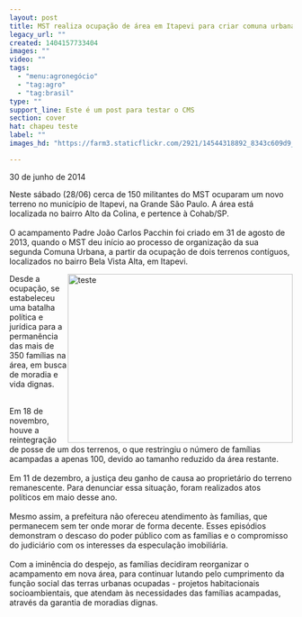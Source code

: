 ```yaml
---
layout: post
title: MST realiza ocupação de área em Itapevi para criar comuna urbana
legacy_url: ""
created: 1404157733404
images: ""
video: ""
tags:
  - "menu:agronegócio"
  - "tag:agro"
  - "tag:brasil"
type: ""
support_line: Este é um post para testar o CMS
section: cover
hat: chapeu teste
label: ""
images_hd: "https://farm3.staticflickr.com/2921/14544318892_8343c609d9_b.jpg"

---
```

<p>30 de junho de 2014</p>

<p>Neste s&aacute;bado (28/06) cerca de 150 militantes do MST ocuparam um novo terreno no munic&iacute;pio de Itapevi, na Grande S&atilde;o Paulo. A &aacute;rea est&aacute; localizada no bairro Alto da Colina, e pertence &agrave; Cohab/SP.<br />
<br />
O acampamento Padre Jo&atilde;o Carlos Pacchin foi criado em 31 de agosto de 2013, quando o MST deu in&iacute;cio ao processo de organiza&ccedil;&atilde;o da sua segunda Comuna Urbana, a partir da ocupa&ccedil;&atilde;o de dois terrenos cont&iacute;guos, localizados no bairro Bela Vista Alta, em Itapevi.&nbsp;</p>

<p><img alt="teste" src="https://farm3.staticflickr.com/2921/14544318892_8343c609d9_b.jpg" style="float:right; height:300px; width:400px" />Desde a ocupa&ccedil;&atilde;o, se estabeleceu uma batalha pol&iacute;tica e jur&iacute;dica para a perman&ecirc;ncia das mais de 350 fam&iacute;lias na &aacute;rea, em busca de moradia e vida dignas.&nbsp;</p>

<p><br />
Em 18 de novembro, houve a reintegra&ccedil;&atilde;o de posse de um dos terrenos, o que restringiu o n&uacute;mero de fam&iacute;lias acampadas a apenas 100, devido ao tamanho reduzido da &aacute;rea restante.&nbsp;<br />
<br />
Em 11 de dezembro, a justi&ccedil;a deu ganho de causa ao propriet&aacute;rio do terreno remanescente. Para denunciar essa situa&ccedil;&atilde;o, foram realizados atos pol&iacute;ticos em maio desse ano.<br />
<br />
Mesmo assim, a prefeitura n&atilde;o ofereceu atendimento &agrave;s fam&iacute;lias, que permanecem sem ter onde morar de forma decente. Esses epis&oacute;dios demonstram o descaso do poder p&uacute;blico com as fam&iacute;lias e o compromisso do judici&aacute;rio com os interesses da especula&ccedil;&atilde;o imobili&aacute;ria.<br />
<br />
Com a imin&ecirc;ncia do despejo, as fam&iacute;lias decidiram reorganizar o acampamento em nova &aacute;rea, para continuar lutando pelo cumprimento da fun&ccedil;&atilde;o social das terras urbanas ocupadas - projetos habitacionais socioambientais, que atendam &agrave;s necessidades das fam&iacute;lias acampadas, atrav&eacute;s da garantia de moradias dignas.</p>
